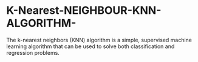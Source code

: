 # K-Nearest-NEIGHBOUR-KNN-ALGORITHM-
The k-nearest neighbors (KNN) algorithm is a simple, supervised machine learning algorithm that can be used to solve both classification and regression problems.

